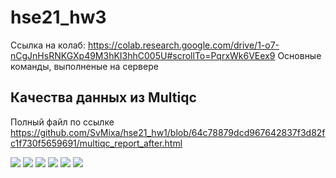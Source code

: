 # hse21_hw3

Ссылка на колаб: https://colab.research.google.com/drive/1-o7-nCgJnHsRNKGXp49M3hKI3hhC005U#scrollTo=PqrxWk6VEex9
Основные команды, выполненые на сервере

## Качества данных из Multiqc
Полный файл по ссылке https://github.com/SvMixa/hse21_hw1/blob/64c78879dcd967642837f3d82fc1f730f5659691/multiqc_report_after.html

![](img/pic00001.png)
![](img/pic00002.png)
![](img/pic00003.png)
![](img/pic00004.png)
![](img/pic00005.png)
![](img/pic00006.png)
